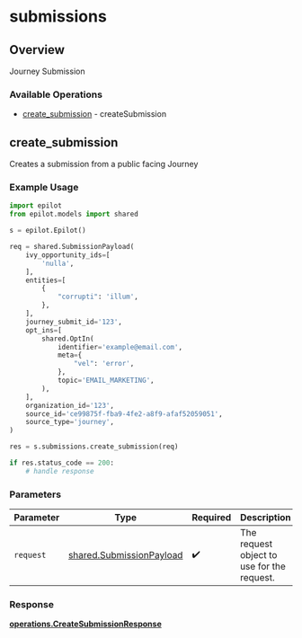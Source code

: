 # submissions

## Overview

Journey Submission

### Available Operations

* [create_submission](#create_submission) - createSubmission

## create_submission

Creates a submission from a public facing Journey


### Example Usage

```python
import epilot
from epilot.models import shared

s = epilot.Epilot()

req = shared.SubmissionPayload(
    ivy_opportunity_ids=[
        'nulla',
    ],
    entities=[
        {
            "corrupti": 'illum',
        },
    ],
    journey_submit_id='123',
    opt_ins=[
        shared.OptIn(
            identifier='example@email.com',
            meta={
                "vel": 'error',
            },
            topic='EMAIL_MARKETING',
        ),
    ],
    organization_id='123',
    source_id='ce99875f-fba9-4fe2-a8f9-afaf52059051',
    source_type='journey',
)

res = s.submissions.create_submission(req)

if res.status_code == 200:
    # handle response
```

### Parameters

| Parameter                                                            | Type                                                                 | Required                                                             | Description                                                          |
| -------------------------------------------------------------------- | -------------------------------------------------------------------- | -------------------------------------------------------------------- | -------------------------------------------------------------------- |
| `request`                                                            | [shared.SubmissionPayload](../../models/shared/submissionpayload.md) | :heavy_check_mark:                                                   | The request object to use for the request.                           |


### Response

**[operations.CreateSubmissionResponse](../../models/operations/createsubmissionresponse.md)**

